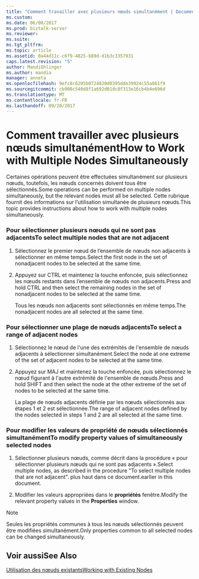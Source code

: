 ```yaml
---
title: "Comment travailler avec plusieurs nœuds simultanément | Documents Microsoft"
ms.custom: 
ms.date: 06/08/2017
ms.prod: biztalk-server
ms.reviewer: 
ms.suite: 
ms.tgt_pltfrm: 
ms.topic: article
ms.assetid: 0a44d11c-c6f9-4825-b89d-d1b3c3357931
caps.latest.revision: "5"
author: MandiOhlinger
ms.author: mandia
manager: anneta
ms.openlocfilehash: 9efc8c6205b0724820d0395dde39924c55a861f9
ms.sourcegitcommit: cb908c540d8f1a692d01dc8f313e16cb4b4e696d
ms.translationtype: MT
ms.contentlocale: fr-FR
ms.lasthandoff: 09/20/2017
---
```

# <a name="how-to-work-with-multiple-nodes-simultaneously"></a><span data-ttu-id="012fd-102">Comment travailler avec plusieurs nœuds simultanément</span><span class="sxs-lookup"><span data-stu-id="012fd-102">How to Work with Multiple Nodes Simultaneously</span></span>
<span data-ttu-id="012fd-103">Certaines opérations peuvent être effectuées simultanément sur plusieurs nœuds, toutefois, les nœuds concernés doivent tous être sélectionnés.</span><span class="sxs-lookup"><span data-stu-id="012fd-103">Some operations can be performed on multiple nodes simultaneously, but the relevant nodes must all be selected.</span></span> <span data-ttu-id="012fd-104">Cette rubrique fournit des informations sur l’utilisation simultanée de plusieurs nœuds.</span><span class="sxs-lookup"><span data-stu-id="012fd-104">This topic provides instructions about how to work with multiple nodes simultaneously.</span></span>  
  
### <a name="to-select-multiple-nodes-that-are-not-adjacent"></a><span data-ttu-id="012fd-105">Pour sélectionner plusieurs nœuds qui ne sont pas adjacents</span><span class="sxs-lookup"><span data-stu-id="012fd-105">To select multiple nodes that are not adjacent</span></span>  
  
1.  <span data-ttu-id="012fd-106">Sélectionnez le premier nœud de l’ensemble de nœuds non adjacents à sélectionner en même temps.</span><span class="sxs-lookup"><span data-stu-id="012fd-106">Select the first node in the set of nonadjacent nodes to be selected at the same time.</span></span>  
  
2.  <span data-ttu-id="012fd-107">Appuyez sur CTRL et maintenez la touche enfoncée, puis sélectionnez les nœuds restants dans l’ensemble de nœuds non adjacents.</span><span class="sxs-lookup"><span data-stu-id="012fd-107">Press and hold CTRL and then select the remaining nodes in the set of nonadjacent nodes to be selected at the same time.</span></span>  
  
     <span data-ttu-id="012fd-108">Tous les nœuds non adjacents sont sélectionnés en même temps.</span><span class="sxs-lookup"><span data-stu-id="012fd-108">The nonadjacent nodes are all selected at the same time.</span></span>  
  
### <a name="to-select-a-range-of-adjacent-nodes"></a><span data-ttu-id="012fd-109">Pour sélectionner une plage de nœuds adjacents</span><span class="sxs-lookup"><span data-stu-id="012fd-109">To select a range of adjacent nodes</span></span>  
  
1.  <span data-ttu-id="012fd-110">Sélectionnez le nœud de l'une des extrémités de l'ensemble de nœuds adjacents à sélectionner simultanément.</span><span class="sxs-lookup"><span data-stu-id="012fd-110">Select the node at one extreme of the set of adjacent nodes to be selected at the same time.</span></span>  
  
2.  <span data-ttu-id="012fd-111">Appuyez sur MAJ et maintenez la touche enfoncée, puis sélectionnez le nœud figurant à l'autre extrémité de l'ensemble de nœuds.</span><span class="sxs-lookup"><span data-stu-id="012fd-111">Press and hold SHIFT and then select the node at the other extreme of the set of nodes to be selected at the same time.</span></span>  
  
     <span data-ttu-id="012fd-112">La plage de nœuds adjacents définie par les nœuds sélectionnés aux étapes 1 et 2 est sélectionnée.</span><span class="sxs-lookup"><span data-stu-id="012fd-112">The range of adjacent nodes defined by the nodes selected in steps 1 and 2 are all selected at the same time.</span></span>  
  
### <a name="to-modify-property-values-of-simultaneously-selected-nodes"></a><span data-ttu-id="012fd-113">Pour modifier les valeurs de propriété de nœuds sélectionnés simultanément</span><span class="sxs-lookup"><span data-stu-id="012fd-113">To modify property values of simultaneously selected nodes</span></span>  
  
1.  <span data-ttu-id="012fd-114">Sélectionner plusieurs nœuds, comme décrit dans la procédure « pour sélectionner plusieurs nœuds qui ne sont pas adjacents ».</span><span class="sxs-lookup"><span data-stu-id="012fd-114">Select multiple nodes, as described in the procedure "To select multiple nodes that are not adjacent".</span></span> <span data-ttu-id="012fd-115">plus haut dans ce document.</span><span class="sxs-lookup"><span data-stu-id="012fd-115">earlier in this document.</span></span>  
  
2.  <span data-ttu-id="012fd-116">Modifier les valeurs appropriées dans le **propriétés** fenêtre.</span><span class="sxs-lookup"><span data-stu-id="012fd-116">Modify the relevant property values in the **Properties** window.</span></span>  
  
> [!NOTE]
>  <span data-ttu-id="012fd-117">Seules les propriétés communes à tous les nœuds sélectionnés peuvent être modifiées simultanément.</span><span class="sxs-lookup"><span data-stu-id="012fd-117">Only properties common to all selected nodes can be changed simultaneously.</span></span>  
  
## <a name="see-also"></a><span data-ttu-id="012fd-118">Voir aussi</span><span class="sxs-lookup"><span data-stu-id="012fd-118">See Also</span></span>  
 [<span data-ttu-id="012fd-119">Utilisation des nœuds existants</span><span class="sxs-lookup"><span data-stu-id="012fd-119">Working with Existing Nodes</span></span>](../core/working-with-existing-nodes.md)